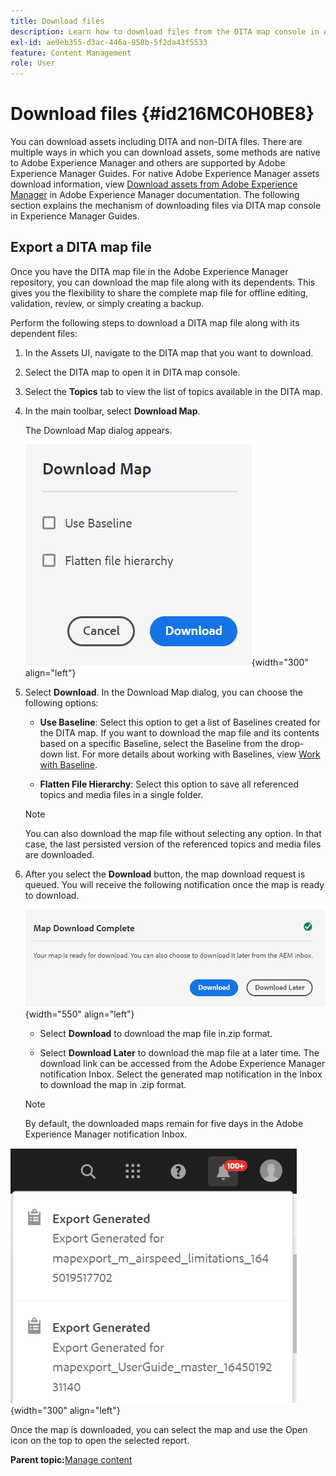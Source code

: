 ```yaml
---
title: Download files
description: Learn how to download files from the DITA map console in AEM Guides and export a DITA map file in AEM repository.
exl-id: ae9eb355-d3ac-446a-958b-5f2da43f5533
feature: Content Management
role: User
---
```

# Download files {#id216MC0H0BE8}

You can download assets including DITA and non-DITA files. There are multiple ways in which you can download assets, some methods are native to Adobe Experience Manager and others are supported by Adobe Experience Manager Guides. For native Adobe Experience Manager assets download information, view [Download assets from Adobe Experience Manager](https://experienceleague.adobe.com/docs/experience-manager-cloud-service/assets/manage/download-assets-from-aem.html) in Adobe Experience Manager documentation. The following section explains the mechanism of downloading files via DITA map console in Experience Manager Guides.

## Export a DITA map file 

Once you have the DITA map file in the Adobe Experience Manager repository, you can download the map file along with its dependents. This gives you the flexibility to share the complete map file for offline editing, validation, review, or simply creating a backup.

Perform the following steps to download a DITA map file along with its dependent files:

1.  In the Assets UI, navigate to the DITA map that you want to download.

1.  Select the DITA map to open it in DITA map console.

1.  Select the **Topics** tab to view the list of topics available in the DITA map.

1.  In the main toolbar, select **Download Map**.

    The Download Map dialog appears.

    ![](images/download-map.png){width="300" align="left"}

1.  Select **Download**. In the Download Map dialog, you can choose the following options:

    -   **Use Baseline**: Select this option to get a list of Baselines created for the DITA map. If you want to download the map file and its contents based on a specific Baseline, select the Baseline from the drop-down list. For more details about working with Baselines, view [Work with Baseline](generate-output-use-baseline-for-publishing.md#).
    
    -   **Flatten File Hierarchy**: Select this option to save all referenced topics and media files in a single folder.     


    >[!NOTE]
    >
    > You can also download the map file without selecting any option. In that case, the last persisted version of the referenced topics and media files are downloaded.

1.  After you select the **Download** button, the map download request is queued. You will receive the following notification once the map is ready to download.

    ![](images/download-map-prompt.png){width="550" align="left"}

    -   Select **Download** to download the map file in.zip format.

    -   Select **Download Later** to download the map file at a later time. The download link can be accessed from the Adobe Experience Manager notification Inbox. Select the generated map notification in the Inbox to download the map in .zip format.

    >[!NOTE]
    >
    > By default, the downloaded maps remain for five days in the Adobe Experience Manager notification Inbox.

![](images/download-map-inbox.png){width="300" align="left"}

Once the map is downloaded, you can select the map and use the Open icon on the top to open the selected report.

**Parent topic:**[Manage content](authoring.md)
